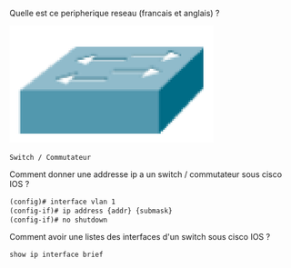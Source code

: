 Quelle est ce peripherique reseau (francais et anglais) ?

![Image du switch](image/questions-switch_commands/1698421610122.png)
```
Switch / Commutateur
```

Comment donner une addresse ip a un switch / commutateur sous cisco IOS ?
```
(config)# interface vlan 1
(config-if)# ip address {addr} {submask}
(config-if)# no shutdown
```

Comment avoir une listes des interfaces d'un switch sous cisco IOS ?
```
show ip interface brief
```